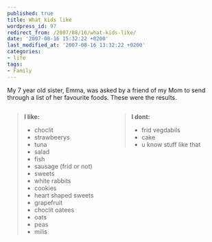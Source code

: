 ```yaml
---
published: true
title: What kids like
wordpress_id: 97
redirect_from: /2007/08/16/what-kids-like/
date: '2007-08-16 15:32:22 +0200'
last_modified_at: '2007-08-16 13:32:22 +0200'
categories:
- life
tags:
- Family
---
```

My 7 year old sister, Emma, was asked by a friend of my Mom to send through a list of her favourite foods. These were the results.
<div style="width:500px;">
<div style="float:left;width:250px;">
<blockquote><strong>I like:</strong>
<ul>
<li>choclit
<li>strawbeerys
<li>tuna
<li>salad
<li>fish
<li>sausage (frid or not)
<li>sweets
<li>white rabbits
<li>cookies
<li>heart shaped sweets
<li>grapefruit
<li>choclit oatees
<li>oats
<li>peas
<li>milis
</ul>
</blockquote>
</div>
<div style="float:left;width:250px;">
<blockquote><strong>I dont:</strong>
<ul>
<li>frid vegdabils
<li>cake
<li>u know stuff like that
</ul>
</blockquote>
</div>
<div style="clear:both"></div>
</div>
